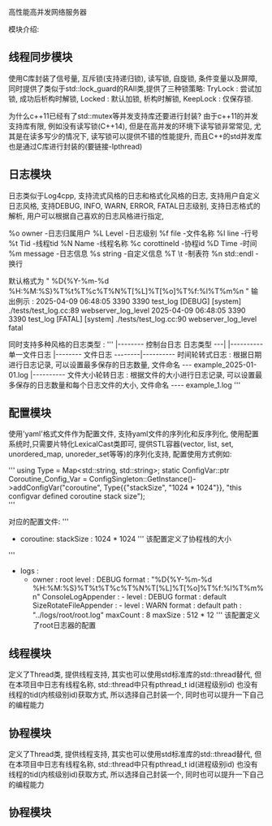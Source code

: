 高性能高并发网络服务器

模块介绍:

## 线程同步模块
使用C库封装了信号量, 互斥锁(支持递归锁), 读写锁, 自旋锁, 条件变量以及屏障, 同时提供了类似于std::lock_guard的RAII类,提供了三种锁策略:
TryLock : 尝试加锁, 成功后析构时解锁, Locked : 默认加锁, 析构时解锁, KeepLock : 仅保存锁.

为什么c++11已经有了std::mutex等并发支持库还要进行封装? 
  由于c++11的并发支持库有限, 例如没有读写锁(C++14), 但是在高并发的环境下读写锁非常常见, 
  尤其是在读多写少的情况下, 读写锁可以提供不错的性能提升, 而且C++的std并发库也是通过C库进行封装的(要链接-lpthread)

## 日志模块
日志类似于Log4cpp, 支持流式风格的日志和格式化风格的日志, 支持用户自定义日志风格, 支持DEBUG, INFO, WARN, ERROR, FATAL日志级别, 
支持日志格式的解析, 用户可以根据自己喜欢的日志风格进行指定, 

  %o owner            -日志归属用户       %L Level            -日志级别
  %f file             -文件名称           %l line             -行号
  %t Tid              -线程tid            %N Name             -线程名称
  %c corottineId      -协程id             %D Time             -时间
  %m message          -日志信息           %s string           -自定义信息
  %T \t               -制表符             %n std::endl        -换行

默认格式为 " %D{%Y-%m-%d %H:%M:%S}%T%t%T%c%T%N%T[%L]%T[%o]%T%f:%l%T%m%n "
输出例示 : 
2025-04-09 06:48:05	3390	3390	test_log	[DEBUG]	[system]	./tests/test_log.cc:89	webserver_log_level
2025-04-09 06:48:05	3390	3390	test_log	[FATAL]	[system]	./tests/test_log.cc:90	webserver_log_level fatal

同时支持多种风格的日志类型 :
''' 
            |-------- 控制台日志
日志类型 ---|                          |----------  单一文件日志
            |-------- 文件日志 --------|----------  时间轮转式日志 : 根据日期进行日志记录, 可以设置最多保存的日志数量, 文件命名 --- example_2025-01-01.log
                                       |----------  文件大小轮转日志 : 根据文件的大小进行日志记录,  可以设置最多保存的日志数量和每个日志文件的大小, 文件命名 ---- example_1.log
'''

## 配置模块
使用'yaml'格式文件作为配置文件, 支持yaml文件的序列化和反序列化, 使用配置系统时,只需要片特化LexicalCast类即可,
提供STL容器(vector, list, set, unordered_map, unoreder_set等等)的序列化支持, 配置使用方式例如:

'''
using Type = Map<std::string, std::string>;
static ConfigVar<Type>::ptr Coroutine_Config_Var = 
        ConfigSingleton::GetInstance()->addConfigVar<Type>("coroutine", 
            Type{{"stackSize", "1024 * 1024"}},  "this configvar defined coroutine stack size");  
'''

对应的配置文件:
'''
 - coroutine:
       stackSize : 1024 * 1024
'''
该配置定义了协程栈的大小

'''
- logs :
    - owner : root
      level : DEBUG
      format : "%D{%Y-%m-%d %H:%M:%S}%T%t%T%c%T%N%T[%L]%T[%o]%T%f:%l%T%m%n"
      ConsoleLogAppender :
          - level : DEBUG
            format : default
      SizeRotateFileAppender :
          - level : WARN
            format : default
            path : "../logs/root/root.log"
            maxCount : 8
            maxSize : 512 * 12
'''
该配置定义了root日志器的配置

## 线程模块
定义了Thread类, 提供线程支持, 其实也可以使用std标准库的std::thread替代, 但在本项目中日志有线程名称, std::thread中只有pthread_t id(进程级别id)
也没有 线程的tid(内核级别id)获取方式, 所以选择自己封装一个, 同时也可以提升一下自己的编程能力


## 协程模块
定义了Thread类, 提供线程支持, 其实也可以使用std标准库的std::thread替代, 但在本项目中日志有线程名称, std::thread中只有pthread_t id(进程级别id)
也没有 线程的tid(内核级别id)获取方式, 所以选择自己封装一个, 同时也可以提升一下自己的编程能力


## 协程模块
